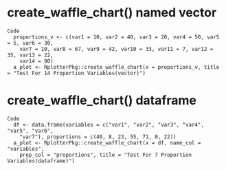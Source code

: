# create_waffle_chart() named vector

    Code
      proportions_v <- c(var1 = 10, var2 = 40, var3 = 20, var4 = 50, var5 = 5, var6 = 30,
        var7 = 10, var8 = 67, var9 = 42, var10 = 33, var11 = 7, var12 = 35, var13 = 22,
        var14 = 90)
      a_plot <- RplotterPkg::create_waffle_chart(x = proportions_v, title = "Test For 14 Proportion Variables(vector)")

# create_waffle_chart() dataframe

    Code
      df <- data.frame(variables = c("var1", "var2", "var3", "var4", "var5", "var6",
        "var7"), proportions = c(40, 8, 23, 55, 71, 0, 22))
      a_plot <- RplotterPkg::create_waffle_chart(x = df, name_col = "variables",
        prop_col = "proportions", title = "Test For 7 Proportion Variables(dataframe)")

